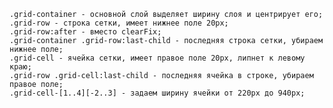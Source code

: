     .grid-container - основной слой выделяет ширину слоя и центрирует его;
    .grid-row - строка сетки, имеет нижнее поле 20px;
    .grid-row:after - вместо clearFix;
    .grid-container .grid-row:last-child - последняя строка сетки, убираем нижнее поле;
    .grid-cell - ячейка сетки, имеет правое поле 20px, липнет к левому краю;
    .grid-row .grid-cell:last-child - последняя ячейка в строке, убираем правое поле;
    .grid-cell-[1..4][-2..3] - задаем ширину ячейки от 220px до 940px;
